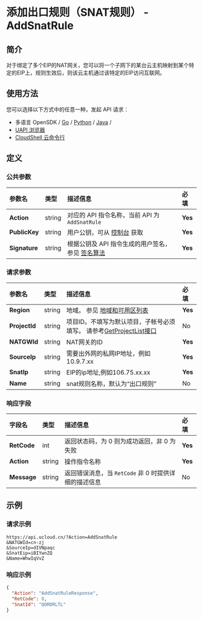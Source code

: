 # 添加出口规则（SNAT规则） - AddSnatRule

## 简介

对于绑定了多个EIP的NAT网关，您可以将一个子网下的某台云主机映射到某个特定的EIP上，规则生效后，则该云主机通过该特定的EIP访问互联网。






## 使用方法

您可以选择以下方式中的任意一种，发起 API 请求：
- 多语言 OpenSDK / [Go](https://github.com/ucloud/ucloud-sdk-go) / [Python](https://github.com/ucloud/ucloud-sdk-python3) / [Java](https://github.com/ucloud/ucloud-sdk-java) /
- [UAPI 浏览器](https://console.ucloud.cn/uapi/detail?id=AddSnatRule)
- [CloudShell 云命令行](https://shell.ucloud.cn/)


## 定义

### 公共参数

| 参数名 | 类型 | 描述信息 | 必填 |
|:---|:---|:---|:---|
| **Action**     | string  | 对应的 API 指令名称，当前 API 为 `AddSnatRule`                        | **Yes** |
| **PublicKey**  | string  | 用户公钥，可从 [控制台](https://console.ucloud.cn/uapi/apikey) 获取                                             | **Yes** |
| **Signature**  | string  | 根据公钥及 API 指令生成的用户签名，参见 [签名算法](api/summary/signature.md)  | **Yes** |

### 请求参数

| 参数名 | 类型 | 描述信息 | 必填 |
|:---|:---|:---|:---|
| **Region** | string | 地域。 参见 [地域和可用区列表](https://docs.ucloud.cn/api/summary/regionlist) |**Yes**|
| **ProjectId** | string | 项目ID。不填写为默认项目，子帐号必须填写。 请参考[GetProjectList接口](https://docs.ucloud.cn/api/summary/get_project_list) |No|
| **NATGWId** | string | NAT网关的ID |**Yes**|
| **SourceIp** | string | 需要出外网的私网IP地址，例如10.9.7.xx |**Yes**|
| **SnatIp** | string | EIP的ip地址,例如106.75.xx.xx |**Yes**|
| **Name** | string | snat规则名称，默认为“出口规则” |No|

### 响应字段

| 字段名 | 类型 | 描述信息 | 必填 |
|:---|:---|:---|:---|
| **RetCode** | int | 返回状态码，为 0 则为成功返回，非 0 为失败 |**Yes**|
| **Action** | string | 操作指令名称 |**Yes**|
| **Message** | string | 返回错误消息，当 `RetCode` 非 0 时提供详细的描述信息 |No|




## 示例

### 请求示例
    
```
https://api.ucloud.cn/?Action=AddSnatRule
&NATGWId=cn-zj
&SourceIp=dIVNpaqc
&SnatEip=iBIYwnZQ
&Name=WhwIqVvZ
```

### 响应示例
    
```json
{
  "Action": "AddSnatRuleResponse",
  "RetCode": 0,
  "SnatId": "QORDRLTL"
}
```





